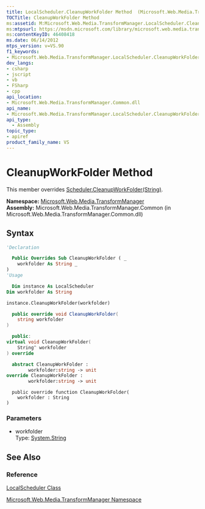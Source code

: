 ```yaml
---
title: LocalScheduler.CleanupWorkFolder Method  (Microsoft.Web.Media.TransformManager)
TOCTitle: CleanupWorkFolder Method
ms:assetid: M:Microsoft.Web.Media.TransformManager.LocalScheduler.CleanupWorkFolder(System.String)
ms:mtpsurl: https://msdn.microsoft.com/library/microsoft.web.media.transformmanager.localscheduler.cleanupworkfolder(v=VS.90)
ms:contentKeyID: 46408418
ms.date: 06/14/2012
mtps_version: v=VS.90
f1_keywords:
- Microsoft.Web.Media.TransformManager.LocalScheduler.CleanupWorkFolder
dev_langs:
- csharp
- jscript
- vb
- FSharp
- cpp
api_location:
- Microsoft.Web.Media.TransformManager.Common.dll
api_name:
- Microsoft.Web.Media.TransformManager.LocalScheduler.CleanupWorkFolder
api_type:
  - Assembly
topic_type:
- apiref
product_family_name: VS
---
```


# CleanupWorkFolder Method

This member overrides [Scheduler.CleanupWorkFolder(String)](scheduler-cleanupworkfolder-method-microsoft-web-media-transformmanager.md).

**Namespace:**  [Microsoft.Web.Media.TransformManager](microsoft-web-media-transformmanager-namespace.md)  
**Assembly:**  Microsoft.Web.Media.TransformManager.Common (in Microsoft.Web.Media.TransformManager.Common.dll)

## Syntax

```vb
'Declaration

  Public Overrides Sub CleanupWorkFolder ( _
    workfolder As String _
)
'Usage

  Dim instance As LocalScheduler
Dim workfolder As String

instance.CleanupWorkFolder(workfolder)
```

```csharp
  public override void CleanupWorkFolder(
    string workfolder
)
```

```cpp
  public:
virtual void CleanupWorkFolder(
    String^ workfolder
) override
```

``` fsharp
  abstract CleanupWorkFolder :
        workfolder:string -> unit
override CleanupWorkFolder :
        workfolder:string -> unit
```

```jscript
  public override function CleanupWorkFolder(
    workfolder : String
)
```

### Parameters

  - workfolder  
    Type: [System.String](https://msdn.microsoft.com/library/s1wwdcbf)  

## See Also

### Reference

[LocalScheduler Class](localscheduler-class-microsoft-web-media-transformmanager.md)

[Microsoft.Web.Media.TransformManager Namespace](microsoft-web-media-transformmanager-namespace.md)
